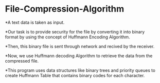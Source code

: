 # File-Compression-Algorithm

*A text data is taken as input.

*Our task is to provide security for the file by converting it into binary format by using the concept of Huffmann Encoding Algorithm.

*Then, this binary file is sent through network and recived by the receiver. 

*Now, we use Huffmann decoding Algorithm to retrieve the data from the compressed file.

*This program uses data structures like binary trees and priority queues to create Huffmann Table that contains binary codes for each character.

